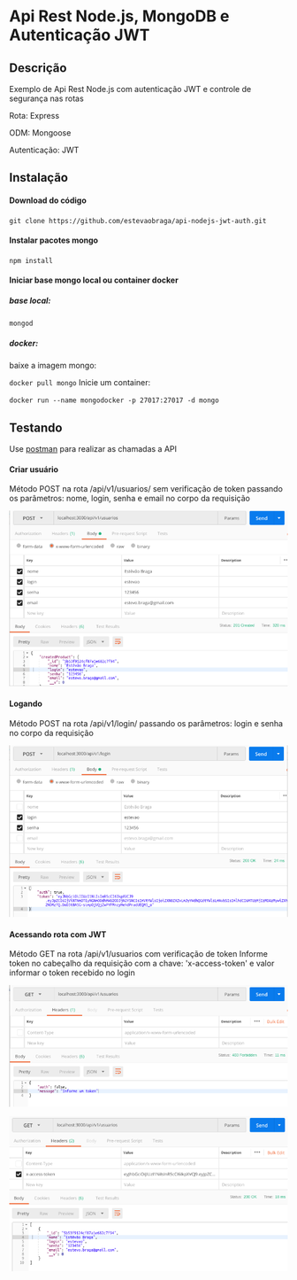 # Api Rest Node.js, MongoDB e Autenticação JWT

## Descrição
Exemplo de Api Rest Node.js com autenticação JWT e controle de segurança nas rotas

Rota: Express

ODM: Mongoose

Autenticação: JWT

## Instalação
#### Download do código
`git clone https://github.com/estevaobraga/api-nodejs-jwt-auth.git`  

#### Instalar pacotes mongo
`npm install`

#### Iniciar base mongo local ou container docker
##### base local:
`mongod`

##### docker:
baixe a imagem mongo:

`docker pull mongo`
Inicie um container:

`docker run --name mongodocker -p 27017:27017 -d mongo`

## Testando
Use [postman](https://www.getpostman.com/apps) para realizar as chamadas a API

#### Criar usuário 
Método POST na rota /api/v1/usuarios/ sem verificação de token
passando os parâmetros: nome, login, senha e email no corpo da requisição

![inserir usuários ](https://github.com/estevaobraga/img-wikis/blob/master/api-nodejs-jwt-auth/node-jwt-teste-1.png)

#### Logando
Método POST na rota /api/v1/login/
passando os parâmetros: login e senha no corpo da requisição

![logando](https://github.com/estevaobraga/img-wikis/blob/master/api-nodejs-jwt-auth/node-jwt-teste-2.png)

#### Acessando rota com JWT
Método GET na rota /api/v1/usuarios com verificação de token
Informe token no cabeçalho da requisição com a chave: 'x-access-token' e valor informar o token recebido no login

![](https://github.com/estevaobraga/img-wikis/blob/master/api-nodejs-jwt-auth/node-jwt-teste-4.png)

![](https://github.com/estevaobraga/img-wikis/blob/master/api-nodejs-jwt-auth/node-jwt-teste-5.png)
